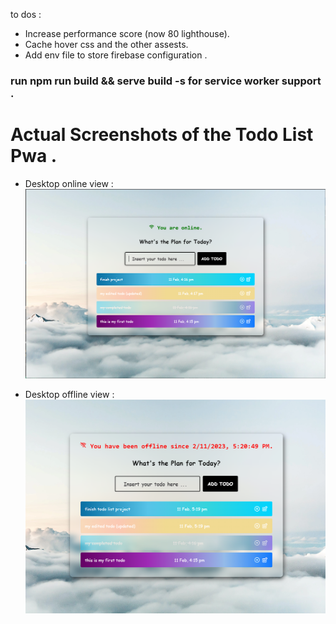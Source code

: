 to dos : 

- Increase performance score (now 80 lighthouse).
- Cache hover css and the other assests.
- Add env file to store firebase configuration .

### run npm run build && serve build -s for service worker support .

# Actual Screenshots of the Todo List Pwa .

- Desktop online view :
![Desktop view](public/assets/screenshots/desktop-view.PNG "Desktop view of the app")

- Desktop offline view :
![Offline desktop view](public/assets/screenshots/desktop-offline-view.PNG "Desktop offline view of the app")


